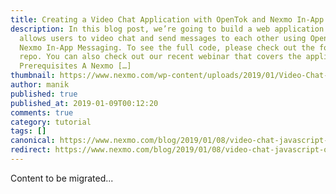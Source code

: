 ```yaml
---
title: Creating a Video Chat Application with OpenTok and Nexmo In-App Messaging
description: In this blog post, we’re going to build a web application that
  allows users to video chat and send messages to each other using OpenTok and
  Nexmo In-App Messaging. To see the full code, please check out the following
  repo. You can also check out our recent webinar that covers the application.
  Prerequisites A Nexmo […]
thumbnail: https://www.nexmo.com/wp-content/uploads/2019/01/Video-Chat-Application-with-OpenTok-and-Nexmo-In-App-Messaging.png
author: manik
published: true
published_at: 2019-01-09T00:12:20
comments: true
category: tutorial
tags: []
canonical: https://www.nexmo.com/blog/2019/01/08/video-chat-javascript-opentok-nexmo-dr
redirect: https://www.nexmo.com/blog/2019/01/08/video-chat-javascript-opentok-nexmo-dr
---
```

Content to be migrated...
